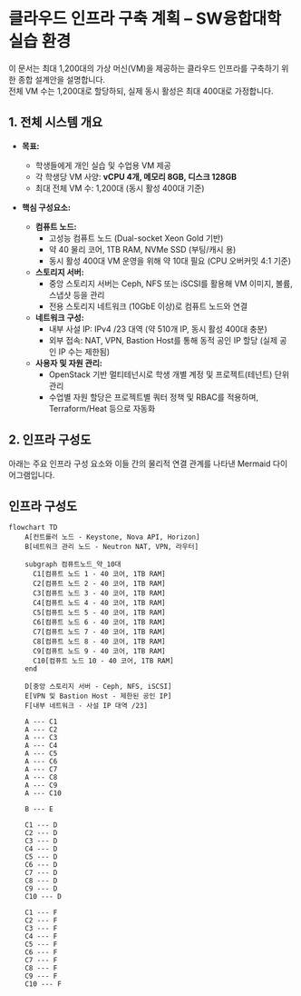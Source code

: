 # 클라우드 인프라 구축 계획 – SW융합대학 실습 환경

이 문서는 최대 1,200대의 가상 머신(VM)을 제공하는 클라우드 인프라를 구축하기 위한 종합 설계안을 설명합니다.  
전체 VM 수는 1,200대로 할당하되, 실제 동시 활성은 최대 400대로 가정합니다.

## 1. 전체 시스템 개요

- **목표:**  
  - 학생들에게 개인 실습 및 수업용 VM 제공  
  - 각 학생당 VM 사양: **vCPU 4개, 메모리 8GB, 디스크 128GB**  
  - 최대 전체 VM 수: 1,200대 (동시 활성 400대 기준)

- **핵심 구성요소:**  
  - **컴퓨트 노드:**  
    - 고성능 컴퓨트 노드 (Dual-socket Xeon Gold 기반)  
    - 약 40 물리 코어, 1TB RAM, NVMe SSD (부팅/캐시 용)  
    - 동시 활성 400대 VM 운영을 위해 약 10대 필요 (CPU 오버커밋 4:1 기준)
  - **스토리지 서버:**  
    - 중앙 스토리지 서버는 Ceph, NFS 또는 iSCSI를 활용해 VM 이미지, 볼륨, 스냅샷 등을 관리  
    - 전용 스토리지 네트워크 (10GbE 이상)로 컴퓨트 노드와 연결
  - **네트워크 구성:**  
    - 내부 사설 IP: IPv4 /23 대역 (약 510개 IP, 동시 활성 400대 충분)  
    - 외부 접속: NAT, VPN, Bastion Host를 통해 동적 공인 IP 할당 (실제 공인 IP 수는 제한됨)
  - **사용자 및 자원 관리:**  
    - OpenStack 기반 멀티테넌시로 학생 개별 계정 및 프로젝트(테넌트) 단위 관리  
    - 수업별 자원 할당은 프로젝트별 쿼터 정책 및 RBAC를 적용하며, Terraform/Heat 등으로 자동화

## 2. 인프라 구성도

아래는 주요 인프라 구성 요소와 이들 간의 물리적 연결 관계를 나타낸 Mermaid 다이어그램입니다.

## 인프라 구성도

```mermaid
flowchart TD
    A[컨트롤러 노드 - Keystone, Nova API, Horizon]
    B[네트워크 관리 노드 - Neutron NAT, VPN, 라우터]
    
    subgraph 컴퓨트노드_약_10대
      C1[컴퓨트 노드 1 - 40 코어, 1TB RAM]
      C2[컴퓨트 노드 2 - 40 코어, 1TB RAM]
      C3[컴퓨트 노드 3 - 40 코어, 1TB RAM]
      C4[컴퓨트 노드 4 - 40 코어, 1TB RAM]
      C5[컴퓨트 노드 5 - 40 코어, 1TB RAM]
      C6[컴퓨트 노드 6 - 40 코어, 1TB RAM]
      C7[컴퓨트 노드 7 - 40 코어, 1TB RAM]
      C8[컴퓨트 노드 8 - 40 코어, 1TB RAM]
      C9[컴퓨트 노드 9 - 40 코어, 1TB RAM]
      C10[컴퓨트 노드 10 - 40 코어, 1TB RAM]
    end

    D[중앙 스토리지 서버 - Ceph, NFS, iSCSI]
    E[VPN 및 Bastion Host - 제한된 공인 IP]
    F[내부 네트워크 - 사설 IP 대역 /23]
    
    A --- C1
    A --- C2
    A --- C3
    A --- C4
    A --- C5
    A --- C6
    A --- C7
    A --- C8
    A --- C9
    A --- C10

    B --- E
    
    C1 --- D
    C2 --- D
    C3 --- D
    C4 --- D
    C5 --- D
    C6 --- D
    C7 --- D
    C8 --- D
    C9 --- D
    C10 --- D

    C1 --- F
    C2 --- F
    C3 --- F
    C4 --- F
    C5 --- F
    C6 --- F
    C7 --- F
    C8 --- F
    C9 --- F
    C10 --- F
